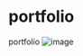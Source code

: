 # portfolio
portfolio
![image](https://github.com/mrdz96/portfolio/assets/113570594/5773cde9-aff0-43b4-8c53-18971275e561)

